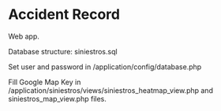 # Accident Record

Web app.

Database structure: siniestros.sql

Set user and password in /application/config/database.php

Fill Google Map Key in /application/siniestros/views/siniestros_heatmap_view.php and siniestros_map_view.php files.